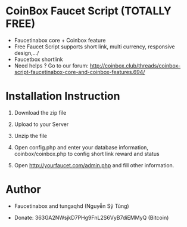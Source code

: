 # CoinBox Faucet Script (TOTALLY FREE)
- Faucetinabox core + Coinbox feature
- Free Faucet Script supports short link, multi currency, responsive design,.../
- Faucetbox shortlink
- Need helps ? Go to our forum: http://coinbox.club/threads/coinbox-script-faucetinabox-core-and-coinbox-features.694/

# Installation Instruction

1. Download the zip file

2. Upload to your Server

3. Unzip the file

4. Open config.php and enter your database information, coinbox/coinbox.php to config short link reward and status

5. Open http://yourfaucet.com/admin.php and fill other information.
# Author
- Faucetinabox and tungaqhd (Nguyễn Sỹ Tùng)

- Donate: 363GA2NWsjkD7PHg9FnL2S6VyB7diEMMyQ (Bitcoin)
